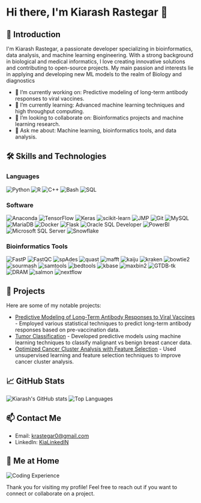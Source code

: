 # Hi there, I'm Kiarash Rastegar 👋

## 🌟 Introduction
I'm Kiarash Rastegar, a passionate developer specializing in bioinformatics, data analysis, and machine learning engineering. With a strong background in biological and medical informatics, I love creating innovative solutions and contributing to open-source projects. My main passion and interests lie in applying and developing new ML models to the realm of Biology and diagnostics

- 🔭 I’m currently working on: Predictive modeling of long-term antibody responses to viral vaccines.
- 🌱 I’m currently learning: Advanced machine learning techniques and high throughput computing.
- 👯 I’m looking to collaborate on: Bioinformatics projects and machine learning research.
- 💬 Ask me about: Machine learning, bioinformatics tools, and data analysis.


## 🛠️ Skills and Technologies

### Languages
![Python](https://img.shields.io/badge/Python-3776AB?style=flat&logo=python&logoColor=white)
![R](https://img.shields.io/badge/R-276DC3?style=flat&logo=r&logoColor=white)
![C++](https://img.shields.io/badge/C++-00599C?style=flat&logo=cplusplus&logoColor=white)
![Bash](https://img.shields.io/badge/Bash-4EAA25?style=flat&logo=gnu-bash&logoColor=white)
![SQL](https://img.shields.io/badge/SQL-4479A1?style=flat&logo=sql&logoColor=white)

### Software
![Anaconda](https://img.shields.io/badge/Anaconda-44A833?style=flat&logo=anaconda&logoColor=white)
![TensorFlow](https://img.shields.io/badge/TensorFlow-FF6F00?style=flat&logo=tensorflow&logoColor=white)
![Keras](https://img.shields.io/badge/Keras-D00000?style=flat&logo=keras&logoColor=white)
![scikit-learn](https://img.shields.io/badge/scikit--learn-F7931E?style=flat&logo=scikitlearn&logoColor=white)
![JMP](https://img.shields.io/badge/JMP-0176C1?style=flat&logo=sas&logoColor=white)
![Git](https://img.shields.io/badge/Git-F05032?style=flat&logo=git&logoColor=white)
![MySQL](https://img.shields.io/badge/MySQL-4479A1?style=flat&logo=mysql&logoColor=white)
![MariaDB](https://img.shields.io/badge/MariaDB-003545?style=flat&logo=mariadb&logoColor=white)
![Docker](https://img.shields.io/badge/Docker-2496ED?style=flat&logo=docker&logoColor=white)
![Flask](https://img.shields.io/badge/Flask-000000?style=flat&logo=flask&logoColor=white)
![Oracle SQL Developer](https://img.shields.io/badge/Oracle_SQL_Developer-F80000?style=flat&logo=oracle&logoColor=white)
![PowerBI](https://img.shields.io/badge/PowerBI-F2C811?style=flat&logo=powerbi&logoColor=white)
![Microsoft SQL Server](https://img.shields.io/badge/Microsoft_SQL_Server-CC2927?style=flat&logo=microsoftsqlserver&logoColor=white)
![Snowflake](https://img.shields.io/badge/Snowflake-29B5E8?style=flat&logo=snowflake&logoColor=white)

### Bioinformatics Tools
![FastP](https://img.shields.io/badge/FastP-1572B6?style=flat&logo=fastp&logoColor=white) 
![FastQC](https://img.shields.io/badge/FastQC-0096D6?style=flat&logo=fastqc&logoColor=white) 
![spAdes](https://img.shields.io/badge/spAdes-4B8BBE?style=flat&logo=spades&logoColor=white)
![quast](https://img.shields.io/badge/quast-4B8BBE?style=flat&logo=quast&logoColor=white)
![mafft](https://img.shields.io/badge/mafft-4B8BBE?style=flat&logo=mafft&logoColor=white) 
![kaiju](https://img.shields.io/badge/kaiju-4B8BBE?style=flat&logo=kaiju&logoColor=white) 
![kraken](https://img.shields.io/badge/kraken-4B8BBE?style=flat&logo=kraken&logoColor=white)
![bowtie2](https://img.shields.io/badge/bowtie2-4B8BBE?style=flat&logo=bowtie2&logoColor=white)
![sourmash](https://img.shields.io/badge/sourmash-4B8BBE?style=flat&logo=sourmash&logoColor=white)
![samtools](https://img.shields.io/badge/samtools-4B8BBE?style=flat&logo=samtools&logoColor=white)
![bedtools](https://img.shields.io/badge/bedtools-4B8BBE?style=flat&logo=bedtools&logoColor=white)
![kbase](https://img.shields.io/badge/kbase-4B8BBE?style=flat&logo=kbase&logoColor=white) 
![maxbin2](https://img.shields.io/badge/maxbin2-4B8BBE?style=flat&logo=maxbin2&logoColor=white)
![GTDB-tk](https://img.shields.io/badge/GTDB--tk-4B8BBE?style=flat&logo=gtdb-tk&logoColor=white)
![DRAM](https://img.shields.io/badge/DRAM-4B8BBE?style=flat&logo=dram&logoColor=white)
![salmon](https://img.shields.io/badge/salmon-4B8BBE?style=flat&logo=salmon&logoColor=white)
![nextflow](https://img.shields.io/badge/nextflow-4B8BBE?style=flat&logo=nextflow&logoColor=white)

## 🚀 Projects
Here are some of my notable projects:
- [Predictive Modeling of Long-Term Antibody Responses to Viral Vaccines](https://colab.research.google.com/drive/1L2FKnlWWphCRIgh5LXKymLgeI-3RhlN5?usp=sharing) - Employed various statistical techniques to predict long-term antibody responses based on pre-vaccination data.
- [Tumor Classification](https://colab.research.google.com/drive/12f7J5FHwg043vFNRnTRNlCgEOc9r-_YT) - Developed predictive models using machine learning techniques to classify malignant vs benign breast cancer data.
- [Optimized Cancer Cluster Analysis with Feature Selection](https://krastegar.github.io/Data_Analysis_withR/) - Used unsupervised learning and feature selection techniques to improve cancer cluster analysis.

## 📈 GitHub Stats
![Kiarash's GitHub stats](https://github-readme-stats.vercel.app/api?username=krastegar&show_icons=true&theme=radical)
![Top Languages](https://github-readme-stats.vercel.app/api/top-langs/?username=krastegar&layout=compact&theme=radical)

## 📫 Contact Me
- Email: krastegar0@gmail.com
- LinkedIn: [KiaLinkedIN](https://www.linkedin.com/in/kia-rast/)

## 🌱 Me at Home
![Coding Experience](https://user-images.githubusercontent.com/74038190/225813708-98b745f2-7d22-48cf-9150-083f1b00d6c9.gif)

Thank you for visiting my profile! Feel free to reach out if you want to connect or collaborate on a project.
